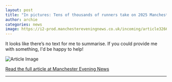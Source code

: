 ```yaml
---
layout: post
title: "In pictures: Tens of thousands of runners take on 2025 Manchester Half Marathon as thousands more line streets of 13.1 mile route"
author: archie
categories: news
image: https://i2-prod.manchestereveningnews.co.uk/incoming/article32661415.ece/ALTERNATES/s1200/0_JRP_MEN_121025_marathon_020JPG.jpg
---
```

It looks like there’s no text for me to summarise. If you could provide me with something, I'd be happy to help!

![Article Image](https://i2-prod.manchestereveningnews.co.uk/incoming/article32661415.ece/ALTERNATES/s1200/0_JRP_MEN_121025_marathon_020JPG.jpg)

[Read the full article at Manchester Evening News](https://www.manchestereveningnews.co.uk/news/greater-manchester-news/gallery/pictures-tens-thousands-runners-take-32661571)

---
